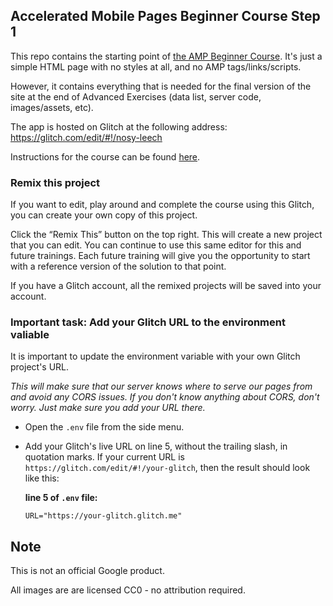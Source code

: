 ## Accelerated Mobile Pages Beginner Course Step 1

This repo contains the starting point of [the AMP Beginner Course](https://amp.dev/documentation/courses/beginning-course/?format=websites&level=beginner). It's just a simple HTML page with no styles at all, and no AMP tags/links/scripts. 

However, it contains everything that is needed for the final version of the site at the end of Advanced Exercises (data list, server code, images/assets, etc).

The app is hosted on Glitch at the following address:
https://glitch.com/edit/#!/nosy-leech

Instructions for the course can be found [here](https://amp.dev/documentation/courses/beginning-course/?format=websites&level=beginner).

### Remix this project

If you want to edit, play around and complete the course using this Glitch, you can create your own copy of this project.

Click the “Remix This” button on the top right. This will create a new project that you can edit. You can continue to use this same editor for this and future trainings. Each future training will give you the opportunity to start with a reference version of the solution to that point.

If you have a Glitch account, all the remixed projects will be saved into your account.

### Important task: Add your Glitch URL to the environment valiable

It is important to update the environment variable with your own Glitch project's URL. 

_This will make sure that our server knows where to serve our pages from and avoid any CORS issues. If you don't know anything about CORS, don't worry. Just make sure you add your URL there._

* Open the `.env` file from the side menu.

* Add your Glitch's live URL on line 5, without the trailing slash, in quotation marks. 
If your current URL is `https://glitch.com/edit/#!/your-glitch`, then the result should look like this:

  **line 5 of `.env` file:**
  ```
  URL="https://your-glitch.glitch.me"
  ```

## Note

This is not an official Google product.

All images are are licensed CC0 - no attribution required.
